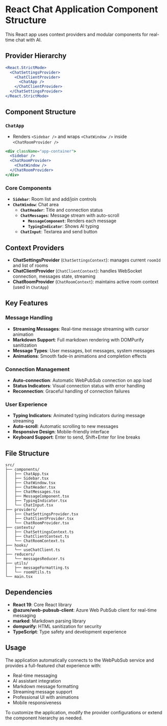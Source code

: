 # React Chat Application Component Structure

This React app uses context providers and modular components for real-time chat with AI.

## Provider Hierarchy

```jsx
<React.StrictMode>
  <ChatSettingsProvider>
    <ChatClientProvider>
      <ChatApp />
    </ChatClientProvider>
  </ChatSettingsProvider>
</React.StrictMode>
```

## Component Structure

### `ChatApp`
- Renders `<Sidebar />` and wraps `<ChatWindow />` inside `<ChatRoomProvider />`

```jsx
<div className="app-container">
  <Sidebar />
  <ChatRoomProvider>
    <ChatWindow />
  </ChatRoomProvider>
</div>
```

### Core Components

- **`Sidebar`**: Room list and add/join controls
- **`ChatWindow`**: Chat area
  - **`ChatHeader`**: Title and connection status
  - **`ChatMessages`**: Message stream with auto-scroll
    - **`MessageComponent`**: Renders each message
    - **`TypingIndicator`**: Shows AI typing
  - **`ChatInput`**: Textarea and send button

## Context Providers

- **ChatSettingsProvider** (`ChatSettingsContext`): manages current `roomId` and list of rooms
- **ChatClientProvider** (`ChatClientContext`): handles WebSocket connection, messages state, streaming
- **ChatRoomProvider** (`ChatRoomContext`): maintains active room context (used in `ChatApp`)

## Key Features

### Message Handling
- **Streaming Messages**: Real-time message streaming with cursor animation
- **Markdown Support**: Full markdown rendering with DOMPurify sanitization
- **Message Types**: User messages, bot messages, system messages
- **Animations**: Smooth fade-in animations and completion effects

### Connection Management
- **Auto-connection**: Automatic WebPubSub connection on app load
- **Status Indicators**: Visual connection status with error handling
- **Reconnection**: Graceful handling of connection failures

### User Experience
- **Typing Indicators**: Animated typing indicators during message streaming
- **Auto-scroll**: Automatic scrolling to new messages
- **Responsive Design**: Mobile-friendly interface
- **Keyboard Support**: Enter to send, Shift+Enter for line breaks

## File Structure

```
src/
├── components/
│   ├── ChatApp.tsx
│   ├── Sidebar.tsx
│   ├── ChatWindow.tsx
│   ├── ChatHeader.tsx
│   ├── ChatMessages.tsx
│   ├── MessageComponent.tsx
│   ├── TypingIndicator.tsx
│   └── ChatInput.tsx
├── providers/
│   ├── ChatSettingsProvider.tsx
│   ├── ChatClientProvider.tsx
│   └── ChatRoomProvider.tsx
├── contexts/
│   ├── ChatSettingsContext.ts
│   ├── ChatClientContext.ts
│   └── ChatRoomContext.ts
├── hooks/
│   └── useChatClient.ts
├── reducers/
│   └── messagesReducer.ts
├── utils/
│   ├── messageFormatting.ts
│   └── roomUtils.ts
└── main.tsx
```

## Dependencies

- **React 19**: Core React library
- **@azure/web-pubsub-client**: Azure Web PubSub client for real-time messaging
- **marked**: Markdown parsing library
- **dompurify**: HTML sanitization for security
- **TypeScript**: Type safety and development experience

## Usage

The application automatically connects to the WebPubSub service and provides a full-featured chat experience with:
- Real-time messaging
- AI assistant integration
- Markdown message formatting
- Streaming message support
- Professional UI with animations
- Mobile responsiveness

To customize the application, modify the provider configurations or extend the component hierarchy as needed.
